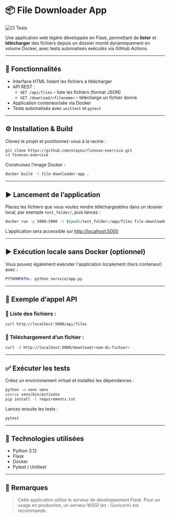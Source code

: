 # 📦 File Downloader App
![CI Tests](https://github.com/otayou/finovox-exercice/actions/workflows/ci.yml/badge.svg)

Une application web légère développée en Flask, permettant de **lister** et **télécharger** des fichiers depuis un dossier monté dynamiquement en volume Docker, avec tests automatisés exécutés via GitHub Actions.

---

## 🚀 Fonctionnalités

- Interface HTML listant les fichiers à télécharger
- API REST :
  - `GET /api/files` – liste les fichiers (format JSON)
  - `GET /download/<filename>` – télécharge un fichier donné
- Application conteneurisée via Docker
- Tests automatisés avec `unittest` et `pytest`

---

## ⚙️ Installation & Build

Clonez le projet et positionnez-vous à la racine :

```bash
git clone https://github.com/otayou/finovox-exercice.git
cd finovox-exercice
```

Construisez l’image Docker :

```bash
docker build -t file-downloader-app .
```

---

## ▶️ Lancement de l’application

Placez les fichiers que vous voulez rendre téléchargeables dans un dossier local, par exemple `test_folder/`, puis lancez :

```bash
docker run -p 5000:5000 -v $(pwd)/test_folder:/app/files file-downloader-app
```

L’application sera accessible sur [http://localhost:5000](http://localhost:5000)

---

## ▶️ Exécution locale sans Docker (optionnel)

Vous pouvez également exécuter l'application localement (hors conteneur) avec :

```bash
PYTHONPATH=. python service/app.py
```

---

## 📡 Exemple d’appel API

### 🔹 Liste des fichiers :
```bash
curl http://localhost:5000/api/files
```

### 🔹 Téléchargement d’un fichier :
```bash
curl -O http://localhost:5000/download/<nom-du-fichier>
```

---

## ✅ Exécuter les tests

Créez un environnement virtuel et installez les dépendances :

```bash
python -m venv venv
source venv/bin/activate
pip install -r requirements.txt
```

Lancez ensuite les tests :

```bash
pytest
```

---

## 🧪 Technologies utilisées

- Python 3.12
- Flask
- Docker
- Pytest / Unittest

---

## 📝 Remarques

> Cette application utilise le serveur de développement Flask. Pour un usage en production, un serveur WSGI (ex : Gunicorn) est recommandé.
